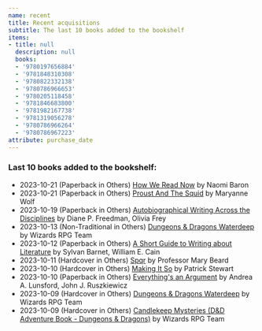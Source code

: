 ```yaml
---
name: recent
title: Recent acquisitions
subtitle: The last 10 books added to the bookshelf
items:
- title: null
  description: null
  books:
  - '9780197656884'
  - '9781848310308'
  - '9780822332138'
  - '9780786966653'
  - '9780205118458'
  - '9781846683800'
  - '9781982167738'
  - '9781319056278'
  - '9780786966264'
  - '9780786967223'
attribute: purchase_date
---
```

### Last 10 books added to the bookshelf:
- 2023-10-21 (Paperback in Others) [How We Read Now](/books/info/9780197656884) by Naomi Baron
- 2023-10-21 (Paperback in Others) [Proust And The Squid](/books/info/9781848310308) by Maryanne Wolf
- 2023-10-19 (Paperback in Others) [Autobiographical Writing Across the Disciplines](/books/info/9780822332138) by Diane P. Freedman, Olivia Frey
- 2023-10-13 (Non-Traditional in Others) [Dungeons & Dragons Waterdeep](/books/info/9780786966653) by Wizards RPG Team
- 2023-10-12 (Paperback in Others) [A Short Guide to Writing about Literature](/books/info/9780205118458) by Sylvan Barnet, William E. Cain
- 2023-10-11 (Hardcover in Others) [Spqr](/books/info/9781846683800) by Professor Mary Beard
- 2023-10-10 (Hardcover in Others) [Making It So](/books/info/9781982167738) by Patrick Stewart
- 2023-10-10 (Paperback in Others) [Everything's an Argument](/books/info/9781319056278) by Andrea A. Lunsford, John J. Ruszkiewicz
- 2023-10-09 (Hardcover in Others) [Dungeons & Dragons Waterdeep](/books/info/9780786966264) by Wizards RPG Team
- 2023-10-09 (Hardcover in Others) [Candlekeep Mysteries (D&D Adventure Book - Dungeons & Dragons)](/books/info/9780786967223) by Wizards RPG Team

